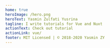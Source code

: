 ```yaml
---
home: true
heroImage: /hero.png
heroText: Yasmin Zulfati Yusrina
tagline: I write tutorials for Vue and Nuxt
actionText: Check out tutorial
actionLink: vue/
footer: MIT Licensed | © 2018-2020 Yasmin ZY
---
```

